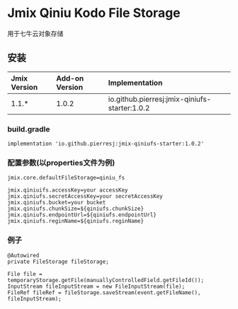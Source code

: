 # Jmix Qiniu Kodo File Storage

用于七牛云对象存储

## 安装

| Jmix Version | Add-on Version | Implementation |
|:-|:-|:-|
| 1.1.* |1.0.2|io.github.pierresj:jmix-qiniufs-starter:1.0.2|

### build.gradle
```
implementation 'io.github.pierresj:jmix-qiniufs-starter:1.0.2'
```
### 配置参数(以properties文件为例)
```properties
jmix.core.defaultFileStorage=qiniu_fs

jmix.qiniuifs.accessKey=your accessKey
jmix.qiniufs.secretAccessKey=your secretAccessKey
jmix.qiniufs.bucket=your bucket
jmix.qiniufs.chunkSize=${qiniufs.chunkSize}
jmix.qiniufs.endpointUrl=${qiniufs.endpointUrl}
jmix.qiniufs.reginName=${qiniufs.reginName}
```
### 例子
```
@Autowired
private FileStorage fileStorage;

File file = temporaryStorage.getFile(manuallyControlledField.getFileId());
InputStream fileInputStream = new FileInputStream(file);        
FileRef fileRef = fileStorage.saveStream(event.getFileName(), fileInputStream);
```
